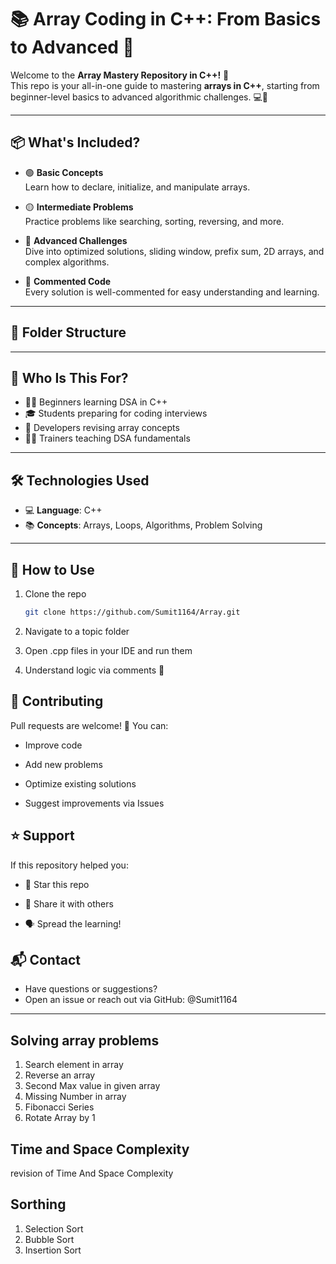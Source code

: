 # 📚 Array Coding in C++: From Basics to Advanced 🚀

Welcome to the **Array Mastery Repository in C++!** 🎯  
This repo is your all-in-one guide to mastering **arrays in C++**, starting from beginner-level basics to advanced algorithmic challenges. 💻🧠

---

## 📦 What's Included?

- 🟢 **Basic Concepts**  
  Learn how to declare, initialize, and manipulate arrays.

- 🟡 **Intermediate Problems**  
  Practice problems like searching, sorting, reversing, and more.

- 🔴 **Advanced Challenges**  
  Dive into optimized solutions, sliding window, prefix sum, 2D arrays, and complex algorithms.

- 💬 **Commented Code**  
  Every solution is well-commented for easy understanding and learning.

---

## 📁 Folder Structure



---

## 🎯 Who Is This For?

- 🧑‍💻 Beginners learning DSA in C++
- 🎓 Students preparing for coding interviews
- 🔁 Developers revising array concepts
- 👨‍🏫 Trainers teaching DSA fundamentals

---

## 🛠 Technologies Used

- 💻 **Language**: C++
- 📚 **Concepts**: Arrays, Loops, Algorithms, Problem Solving

---

## 📌 How to Use

1. Clone the repo  
   ```bash
   git clone https://github.com/Sumit1164/Array.git
2. Navigate to a topic folder

3. Open .cpp files in your IDE and run them

4. Understand logic via comments 🧠

## 🤝 Contributing
Pull requests are welcome! 🙌
You can:

- Improve code

- Add new problems

- Optimize existing solutions

- Suggest improvements via Issues


## ⭐ Support
If this repository helped you:

- 🌟 Star this repo

- 🔁 Share it with others

- 🗣️ Spread the learning!


## 📬 Contact
- Have questions or suggestions?
- Open an issue or reach out via GitHub:    @Sumit1164

--- 

## Solving array problems

1. Search element in array
2. Reverse an array
3. Second Max value in given array
4. Missing Number in array
5. Fibonacci Series
6. Rotate Array by 1

## Time and Space Complexity 
revision of Time And Space Complexity

## Sorthing 
1. Selection Sort
2. Bubble Sort
3. Insertion Sort
